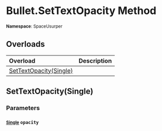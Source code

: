 # Bullet.SetTextOpacity Method

<small>**Namespace**: SpaceUsurper</small>

## Overloads

<div markdown="1" class="member-table">

| Overload | Description |
| :------- | ----------- |
| [SetTextOpacity(Single)](#Single_) |  | 

</div>

## SetTextOpacity(Single)
### Parameters
#### <small>[Single](https://docs.microsoft.com/en-us/dotnet/api/system.single?view=netframework-4.5)</small> `opacity`

